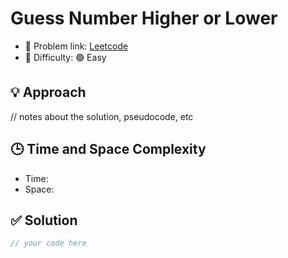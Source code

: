 # Guess Number Higher or Lower

- 🧩 Problem link: [Leetcode](https://leetcode.com/problemset/all/)
- 🚦 Difficulty: 🟢 Easy

## 💡 Approach
// notes about the solution, pseudocode, etc

## 🕒 Time and Space Complexity
- Time: 
- Space: 

## ✅ Solution

```cpp
// your code here
```
